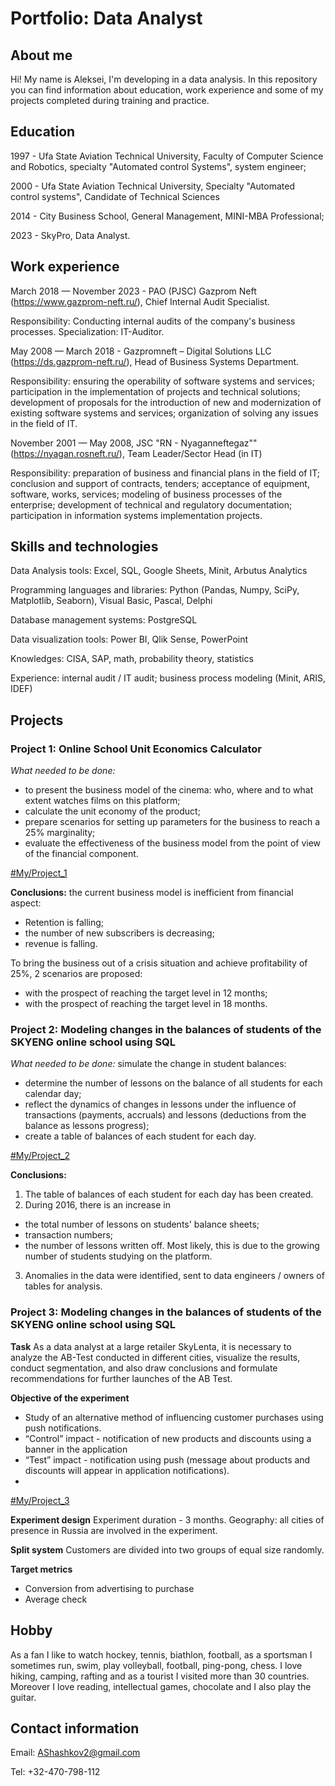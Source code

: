 # Portfolio: Data Analyst

## About me

Hi! My name is Aleksei, I'm developing in a data analysis. In this repository you can find information about education, work experience and some of my projects completed during training and practice.

## Education

1997 - Ufa State Aviation Technical University, Faculty of Computer Science and Robotics, specialty "Automated control Systems", system engineer;

2000 - Ufa State Aviation Technical University, Specialty "Automated control systems", Candidate of Technical Sciences

2014 - City Business School, General Management, MINI-MBA Professional;

2023 - SkyPro, Data Analyst.

## Work experience

March 2018 — November 2023 - PAO (PJSC) Gazprom Neft (https://www.gazprom-neft.ru/), Chief Internal Audit Specialist.

Responsibility: Conducting internal audits of the company's business processes. Specialization: IT-Auditor.

May 2008 — March 2018 - Gazpromneft – Digital Solutions LLC (https://ds.gazprom-neft.ru/), Head of Business Systems Department.

Responsibility: ensuring the operability of software systems and services; participation in the implementation of projects and technical solutions; development of proposals for the introduction of new and modernization of existing software systems and services; organization of solving any issues in the field of IT.

November 2001 — May 2008, JSC "RN - Nyaganneftegaz"" (https://nyagan.rosneft.ru/), Team Leader/Sector Head (in IT)

Responsibility: preparation of business and financial plans in the field of IT; conclusion and support of contracts, tenders; acceptance of equipment, software, works, services; modeling of business processes of the enterprise; development of technical and regulatory documentation; participation in information systems implementation projects.

## Skills and technologies

Data Analysis tools: Excel, SQL, Google Sheets, Minit, Arbutus Analytics

Programming languages and libraries: Python (Pandas, Numpy, SciPy, Matplotlib, Seaborn), Visual Basic, Pascal, Delphi

Database management systems: PostgreSQL

Data visualization tools: Power BI, Qlik Sense, PowerPoint

Knowledges: CISA, SAP, math, probability theory, statistics

Experience: internal audit / IT audit; business process modeling (Minit, ARIS, IDEF)

## Projects

### Project 1: Online School Unit Economics Calculator

*What needed to be done:*
- to present the business model of the cinema: who, where and to what extent watches films on this platform;
- calculate the unit economy of the product;
- prepare scenarios for setting up parameters for the business to reach a 25% marginality;
- evaluate the effectiveness of the business model from the point of view of the financial component.

[#My/Project_1](https://github.com/Aleksei-Shashkov/My/tree/main/Project_1)

**Conclusions:** the current business model is inefficient from financial aspect:
- Retention is falling;
- the number of new subscribers is decreasing;
- revenue is falling.

To bring the business out of a crisis situation and achieve profitability of 25%, 2 scenarios are proposed:
- with the prospect of reaching the target level in 12 months;
- with the prospect of reaching the target level in 18 months.

### Project 2: Modeling changes in the balances of students of the SKYENG online school using SQL

*What needed to be done:* simulate the change in student balances:
- determine the number of lessons on the balance of all students for each calendar day;
- reflect the dynamics of changes in lessons under the influence of transactions (payments, accruals) and lessons (deductions from the balance as lessons progress);
- create a table of balances of each student for each day.

[#My/Project_2](https://github.com/Aleksei-Shashkov/My/tree/main/Project_2)

**Conclusions:** 
1. The table of balances of each student for each day has been created.
2. During 2016, there is an increase in 
- the total number of lessons on students' balance sheets;
- transaction numbers;
- the number of lessons written off.
Most likely, this is due to the growing number of students studying on the platform.
3. Anomalies in the data were identified, sent to data engineers / owners of tables for analysis.

  ### Project 3: Modeling changes in the balances of students of the SKYENG online school using SQL
  **Task**
  As a data analyst at a large retailer SkyLenta, it is necessary to analyze the AB-Test conducted in different cities, visualize the results, conduct segmentation, and also draw conclusions and formulate recommendations for further launches of the AB Test.

  **Objective of the experiment**
- Study of an alternative method of influencing customer purchases using push notifications.
- “Control” impact - notification of new products and discounts using a banner in the application
- “Test” impact - notification using push (message about products and discounts will appear in application notifications).
- 
[#My/Project_3](https://github.com/Aleksei-Shashkov/My/tree/main/Project_3)

 **Experiment design**
Experiment duration - 3 months.
Geography: all cities of presence in Russia are involved in the experiment.

**Split system**
Customers are divided into two groups of equal size randomly.

**Target metrics**
- Conversion from advertising to purchase
- Average check

## Hobby

As a fan I like to watch hockey, tennis, biathlon, football, as a sportsman I sometimes run, swim, play volleyball, football, ping-pong, chess. I love hiking, camping, rafting and as a tourist I visited more than 30 countries. Moreover I love reading, intellectual games, chocolate and I also play the guitar. 

## Contact information

Email: AShashkov2@gmail.com

Tel: +32-470-798-112
